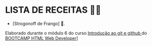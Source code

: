 # LISTA DE RECEITAS 👩‍🍳

- [Strogonoff de Frango] 🐔.


Elaborado durante o módulo 6 do curso [ Introdução ao git e github ](https://web.digitalinnovation.one/course/introducao-ao-git-e-ao-github/learning/75b9fe49-6ed4-4480-83a7-7e37fc356aa9?back=/track/html-web-developer&bootcamp_id=9fb3f492-ea99-4055-82cb-c364f18706ec) do [BOOTCAMP HTML Web Developer](https://web.digitalinnovation.one/track/html-web-developer)]
